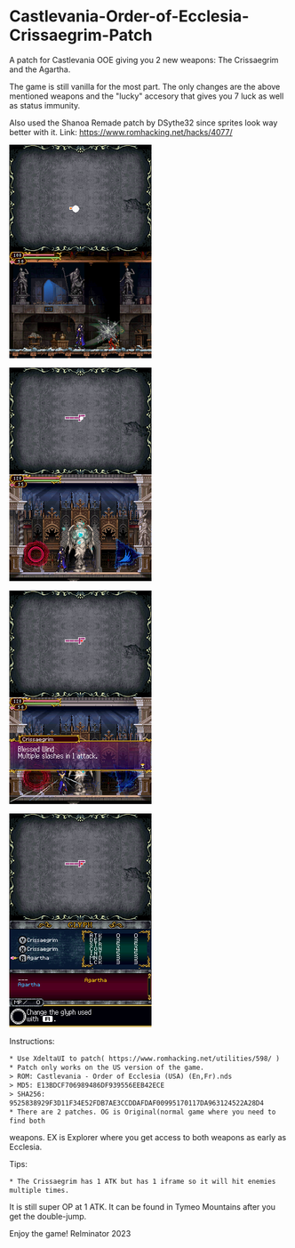 # Castlevania-Order-of-Ecclesia-Crissaegrim-Patch

A patch for Castlevania OOE giving you 2 new weapons: The Crissaegrim and the Agartha.

The game is still vanilla for the most part. The only changes are the above 
mentioned weapons and the "lucky" accesory that gives you 7 luck as well as status
 immunity.

Also used the Shanoa Remade patch by DSythe32 since sprites look way better with it.
Link: https://www.romhacking.net/hacks/4077/

![Alt text](OOEC00.png?raw=true)

![Alt text](OOEC01.png?raw=true)

![Alt text](OOEC02.png?raw=true)

![Alt text](OOEC03.png?raw=true)


Instructions:

	* Use XdeltaUI to patch( https://www.romhacking.net/utilities/598/ )
	* Patch only works on the US version of the game.
	> ROM: Castlevania - Order of Ecclesia (USA) (En,Fr).nds
	> MD5: E13BDCF706989486DF939556EEB42ECE
	> SHA256: 9525838929F3D11F34E52FDB7AE3CCDDAFDAF00995170117DA963124522A28D4
	* There are 2 patches. OG is Original(normal game where you need to find both
 weapons. EX is Explorer where you get access to both weapons as early as Ecclesia.
	
	
Tips:
	
	* The Crissaegrim has 1 ATK but has 1 iframe so it will hit enemies multiple times.
 It is still super OP at 1 ATK. It can be found in Tymeo Mountains after you get the
double-jump.


Enjoy the game!
Relminator 2023


